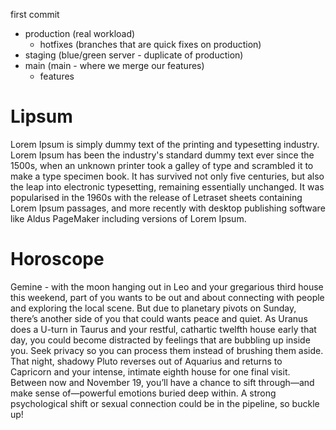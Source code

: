 first commit 


- production (real workload)
  - hotfixes (branches that are quick fixes on production)
- staging (blue/green server - duplicate of production)
- main (main - where we merge our features)
    - features  

# Lipsum

Lorem Ipsum is simply dummy text of the printing and typesetting industry. Lorem Ipsum has been the industry's standard dummy text ever since the 1500s, when an unknown printer took a galley of type and scrambled it to make a type specimen book. It has survived not only five centuries, but also the leap into electronic typesetting, remaining essentially unchanged. It was popularised in the 1960s with the release of Letraset sheets containing Lorem Ipsum passages, and more recently with desktop publishing software like Aldus PageMaker including versions of Lorem Ipsum.

# Horoscope

Gemine - with the moon hanging out in Leo and your gregarious third house this weekend, part of you wants to be out and about connecting with people and exploring the local scene. But due to planetary pivots on Sunday, there’s another side of you that could wants peace and quiet. As Uranus does a U-turn in Taurus and your restful, cathartic twelfth house early that day, you could become distracted by feelings that are bubbling up inside you. Seek privacy so you can process them instead of brushing them aside. That night, shadowy Pluto reverses out of Aquarius and returns to Capricorn and your intense, intimate eighth house for one final visit. Between now and November 19, you’ll have a chance to sift through—and make sense of—powerful emotions buried deep within. A strong psychological shift or sexual connection could be in the pipeline, so buckle up!
